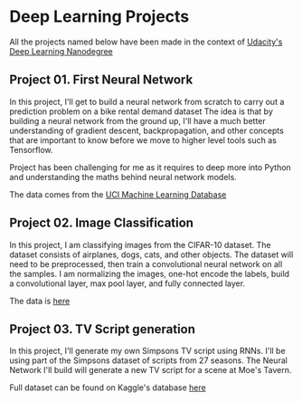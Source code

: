 
Deep Learning Projects
======================

All the projects named below have been made in the context of [Udacity's Deep Learning Nanodegree](https://www.udacity.com/course/deep-learning-nanodegree-foundation--nd101)

Project 01. First Neural Network
--------------------------------

In this project, I'll get to build a neural network from scratch to carry out a prediction problem on a bike rental demand dataset The idea is that by building a neural network from the ground up, I'll have a much better understanding of gradient descent, backpropagation, and other concepts that are important to know before we move to higher level tools such as Tensorflow.

Project has been challenging for me as it requires to deep more into Python and understanding the maths behind neural network models.

The data comes from the [UCI Machine Learning Database](https://archive.ics.uci.edu/ml/datasets/Bike+Sharing+Dataset)

Project 02. Image Classification
--------------------------------

In this project, I am classifying images from the CIFAR-10 dataset. The dataset consists of airplanes, dogs, cats, and other objects. The dataset will need to be preprocessed, then train a convolutional neural network on all the samples. I am normalizing the images, one-hot encode the labels, build a convolutional layer, max pool layer, and fully connected layer.

The data is [here](https://www.cs.toronto.edu/~kriz/cifar.html)

Project 03. TV Script generation
--------------------------------

In this project, I'll generate my own Simpsons TV script using RNNs. I'll be using part of the Simpsons dataset of scripts from 27 seasons. The Neural Network I'll build will generate a new TV script for a scene at Moe's Tavern.

Full dataset can be found on Kaggle's database [here](https://www.kaggle.com/wcukierski/the-simpsons-by-the-data)
